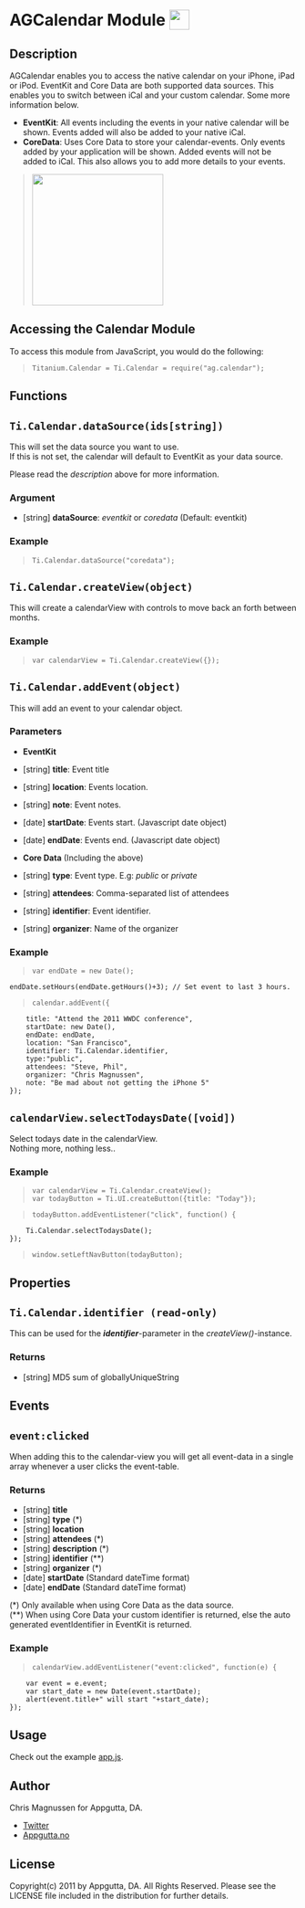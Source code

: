 AGCalendar Module <img src="http://f.cl.ly/items/422Q2T3G043h0O171E1z/acgLogo.png" height="35" valign="bottom" />
============
## Description
AGCalendar enables you to access the native calendar on your iPhone, iPad or iPod. EventKit and Core Data are both supported data sources. This enables you to switch between iCal and your custom calendar. Some more information below.

* **EventKit**: All events including the events in your native calendar will be shown. Events added will also be added to your native iCal.
* **CoreData**: Uses Core Data to store your calendar-events. Only events added by your application will be shown. Added events will not be added to iCal. This also allows you to add more details to your events. 

> <img src="http://f.cl.ly/items/3h3B2K2O2q3p2Y2J1c2e/screen1.png" height="230" style="margin-right:20px;" />


Accessing the Calendar Module
--------------------------

To access this module from JavaScript, you would do the following:

>     Titanium.Calendar = Ti.Calendar = require("ag.calendar");

Functions
--------
## `Ti.Calendar.dataSource(ids[string])`
This will set the data source you want to use.    
If this is not set, the calendar will default to EventKit as your data source.     

Please read the  *description* above for more information.

### Argument
* [string] **dataSource**: *eventkit* or *coredata* (Default: eventkit)

### Example
>     Ti.Calendar.dataSource("coredata");

## `Ti.Calendar.createView(object)`
This will create a calendarView with controls to move back an forth between months.

### Example
>     var calendarView = Ti.Calendar.createView({});

## `Ti.Calendar.addEvent(object)`
This will add an event to your calendar object.
### Parameters
* **EventKit**   

 * [string] **title**: Event title
 * [string] **location**: Events location.
 * [string] **note**: Event notes.
 * [date] **startDate**: Events start. (Javascript date object)
 * [date] **endDate**: Events end. (Javascript date object) 
* **Core Data** (Including the above)      

 * [string] **type**: Event type. E.g: *public* or *private*
 * [string] **attendees**: Comma-separated list of attendees
 * [string] **identifier**: Event identifier.
 * [string] **organizer**: Name of the organizer

### Example
>     var endDate = new Date();
	endDate.setHours(endDate.getHours()+3); // Set event to last 3 hours.

>     calendar.addEvent({
        title: "Attend the 2011 WWDC conference",   
        startDate: new Date(),  
        endDate: endDate,   
        location: "San Francisco",   
        identifier: Ti.Calendar.identifier,
        type:"public",
        attendees: "Steve, Phil",
        organizer: "Chris Magnussen",
        note: "Be mad about not getting the iPhone 5"  
    });

## `calendarView.selectTodaysDate([void])`
Select todays date in the calendarView.     
Nothing more, nothing less..

### Example

>     var calendarView = Ti.Calendar.createView();
>     var todayButton = Ti.UI.createButton({title: "Today"});

>     todayButton.addEventListener("click", function() {
        Ti.Calendar.selectTodaysDate();
    });

>     window.setLeftNavButton(todayButton);

Properties
--------
## `Ti.Calendar.identifier (read-only)`

This can be used for the ***identifier***-parameter in the *createView()*-instance. 

### Returns
* [string] MD5 sum of globallyUniqueString

Events
-----
## `event:clicked`
When adding this to the calendar-view you will get all event-data in a single array whenever a user clicks the event-table.

### Returns
* [string] **title**
* [string] **type** (*)
* [string] **location**
* [string] **attendees** (*)
* [string] **description** (*)
* [string] **identifier** (**)
* [string] **organizer** (*)
* [date] **startDate** (Standard dateTime format)
* [date] **endDate** (Standard dateTime format)

(\*) Only available when using Core Data as the data source.   
(\**) When using Core Data your custom identifier is returned, else the auto generated eventIdentifier in EventKit is returned.

### Example
>     calendarView.addEventListener("event:clicked", function(e) {
        var event = e.event;
        var start_date = new Date(event.startDate);
        alert(event.title+" will start "+start_date);
    });


## Usage

Check out the example [app.js](AGCalendar/example/app.js).

## Author

Chris Magnussen for Appgutta, DA.

 * [Twitter][]
 * [Appgutta.no][]

## License

Copyright(c) 2011 by Appgutta, DA. All Rights Reserved. Please see the LICENSE file included in the distribution for further details.


[Twitter]: http://twitter.com/crmag
[Appgutta.no]: http://www.appgutta.no

